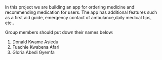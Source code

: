 In this project we are building an app for ordering medicine and recommending medication for users. The app has additional features such as a first aid guide, emergency contact of ambulance,daily medical tips, etc..

Group members should put down their names below:
1. Donald Kwame Asiedu
2. Fuachie Kwabena Afari
3. Gloria Abedi Gyemfa 

